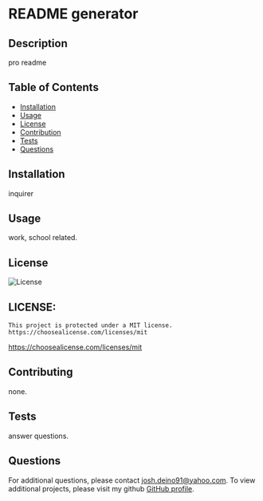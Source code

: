 # README generator

 


  ## Description
pro readme

## Table of Contents
- [Installation](#installation)
- [Usage](#usage)
- [License](#license)
- [Contribution](#contribution)
- [Tests](#tests)
- [Questions](#questions)

## Installation
inquirer

## Usage
work, school related.

## License 
![License](https://img.shields.io/badge/License-MIT-blue.svg)

## LICENSE: 
    This project is protected under a MIT license. 
    https://choosealicense.com/licenses/mit
    
https://choosealicense.com/licenses/mit

## Contributing
none.

## Tests
answer questions.

## Questions
For additional questions, please contact josh.deino91@yahoo.com. To view additional projects, please visit my github [GitHub profile](https://github.com/jdeino).
